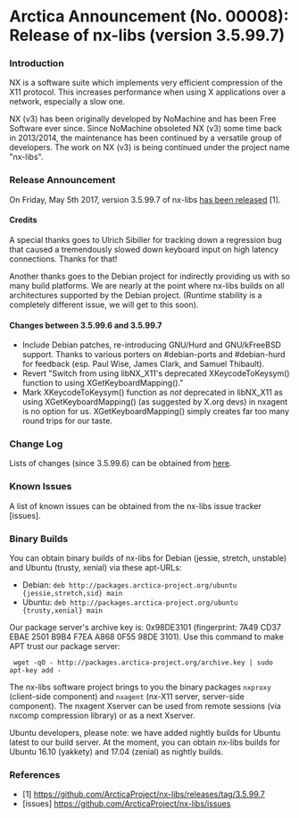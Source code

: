 # Arctica Announcement (No. 00008): Release of nx-libs (version 3.5.99.7)

### Introduction

NX is a software suite which implements very efficient compression of the
X11 protocol. This increases performance when using X applications over a
network, especially a slow one.

NX (v3) has been originally developed by NoMachine and has been Free
Software ever since. Since NoMachine obsoleted NX (v3) some time back in
2013/2014, the maintenance has been continued by a versatile group of
developers. The work on NX (v3) is being continued under the project name
"nx-libs".

### Release Announcement

On Friday, May 5th 2017, version 3.5.99.7 of nx-libs [has been
released](https://github.com/ArcticaProject/nx-libs/releases/tag/3.5.99.7)
[1].

#### Credits

A special thanks goes to Ulrich Sibiller for tracking down a regression
bug that caused a tremendously slowed down keyboard input on high latency
connections. Thanks for that!

Another thanks goes to the Debian project for indirectly providing us
with so many build platforms. We are nearly at the point where nx-libs
builds on all architectures supported by the Debian project. (Runtime
stability is a completely different issue, we will get to this soon).

#### Changes between 3.5.99.6 and 3.5.99.7

  * Include Debian patches, re-introducing GNU/Hurd and GNU/kFreeBSD support.
    Thanks to various porters on #debian-ports and #debian-hurd for feedback
    (esp. Paul Wise, James Clark, and Samuel Thibault).
  * Revert "Switch from using libNX_X11's deprecated XKeycodeToKeysym() function
    to using XGetKeyboardMapping()."
  * Mark XKeycodeToKeysym() function as _not_ deprecated in libNX_X11 as using
    XGetKeyboardMapping() (as suggested by X.org devs) in nxagent is no option
    for us. XGetKeyboardMapping() simply creates far too many round trips for
    our taste.

### Change Log

Lists of changes (since 3.5.99.6) can be obtained from
[here](https://github.com/ArcticaProject/nx-libs/commit/5d5336541a7fb09f0164bebc63dc3113e553d720).

### Known Issues

A list of known issues can be obtained from the nx-libs issue tracker [issues].

### Binary Builds

You can obtain binary builds of nx-libs for Debian (jessie, stretch,
unstable) and Ubuntu (trusty, xenial) via these apt-URLs:

  * Debian: ``deb http://packages.arctica-project.org/ubuntu {jessie,stretch,sid} main``
  * Ubuntu: ``deb http://packages.arctica-project.org/ubuntu {trusty,xenial} main``

Our package server's archive key is: 0x98DE3101 (fingerprint: 7A49 CD37
EBAE 2501 B9B4  F7EA A868 0F55 98DE 3101). Use this command to make APT
trust our package server:

     wget -qO - http://packages.arctica-project.org/archive.key | sudo apt-key add -

The nx-libs software project brings to you the binary packages
``nxproxy`` (client-side component) and ``nxagent`` (nx-X11 server,
server-side component). The nxagent Xserver can be used from remote
sessions (via nxcomp compression library) or as a next Xserver.

Ubuntu developers, please note: we have added nightly builds for Ubuntu
latest to our build server. At the moment, you can obtain nx-libs builds for
Ubuntu 16.10 (yakkety) and 17.04 (zenial) as nightly builds.

### References

 - [1] https://github.com/ArcticaProject/nx-libs/releases/tag/3.5.99.7
 - [issues] https://github.com/ArcticaProject/nx-libs/issues
